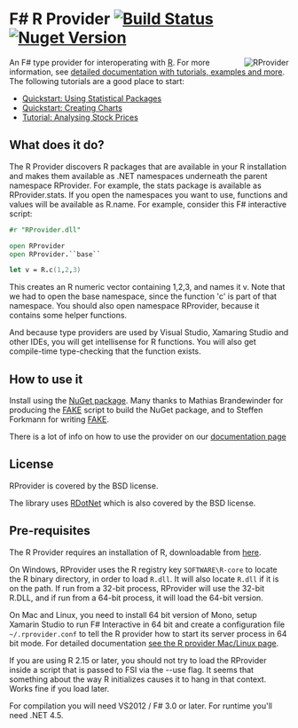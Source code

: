 F# R Provider [![Build Status](https://api.travis-ci.org/fslaborg/RProvider.svg?branch=master)](https://api.travis-ci.org/fslaborg/RProvider.svg?branch=master)
[![Nuget Version](https://buildstats.info/nuget/RProvider)](https://www.nuget.org/packages/RProvider/)
=======

<img align="right" src="https://github.com/fslaborg/RProvider/raw/master/docs/files/images/logo.png" alt="RProvider" />


An F# type provider for interoperating with [R](http://www.r-project.org/). For more information, see [detailed documentation with tutorials, examples and more](https://fslab.org/RProvider//). The following tutorials are a good place to start:

 - [Quickstart: Using Statistical Packages](https://fslab.org/RProvider//Statistics-QuickStart.html)
 - [Quickstart: Creating Charts](https://fslab.org/RProvider//Charts-QuickStart.html)
 - [Tutorial: Analysing Stock Prices](https://fslab.org/RProvider//tutorial.html)

What does it do?
----------------
The R Provider discovers R packages that are available in your R installation and makes them available as .NET namespaces underneath the parent namespace RProvider.  For example, the stats package is available as RProvider.stats.  If you open the namespaces you want to use, functions and values will be available as R.name.  For example, consider this F# interactive script:

```fsharp
#r "RProvider.dll"

open RProvider
open RProvider.``base``

let v = R.c(1,2,3)
```

This creates an R numeric vector containing 1,2,3, and names it v.  Note that we had to open the base namespace, since the function 'c' is part of that namespace.  You should also open namespace RProvider, because it contains some helper functions.

And because type providers are used by Visual Studio, Xamaring Studio and other IDEs, you will get intellisense for R functions.  You will also get compile-time type-checking that the function exists.

How to use it
-------------
Install using the [NuGet package](https://nuget.org/packages/RProvider/).  Many thanks to Mathias Brandewinder for producing the [FAKE](https://github.com/fsharp/FAKE) script to build the NuGet package, and to Steffen Forkmann for writing [FAKE](https://github.com/fsharp/FAKE).

There is a lot of info on how to use the provider on our [documentation page](https://fslab.org/RProvider//)

License
-------
RProvider is covered by the BSD license.

The library uses [RDotNet](http://rdotnet.codeplex.com/) which is also covered by the BSD license.

Pre-requisites
--------------
The R Provider requires an installation of R, downloadable from [here](http://cran.r-project.org/). 

On Windows, RProvider uses the R registry key `SOFTWARE\R-core` to locate the R binary directory, in order to load `R.dll`.  It will also locate `R.dll` if it is on the path.  If run from a 32-bit process, RProvider will use the 32-bit R.DLL, and if run from a 64-bit process, it will load the 64-bit version.

On Mac and Linux, you need to install 64 bit version of Mono, setup Xamarin Studio to run F# Interactive in 64 bit and create a configuration file `~/.rprovider.conf` to tell the R provider how to start its server process in 64 bit mode. For detailed documentation [see the R provider Mac/Linux page](https://fslab.org/RProvider//mac-and-linux.html).

If you are using R 2.15 or later, you should not try to load the RProvider inside a script that is passed to FSI via the --use flag.  It seems that something about the way R initializes causes it to hang in that context.  Works fine if you load later.

For compilation you will need VS2012 / F# 3.0 or later.  For runtime you'll need .NET 4.5.
